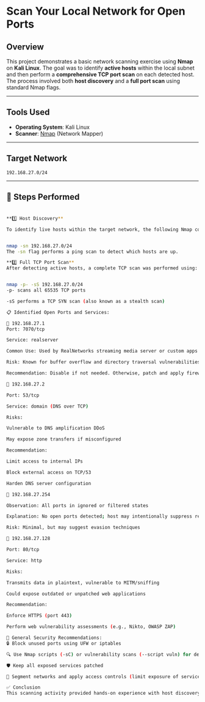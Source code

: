 # Scan Your Local Network for Open Ports

##  Overview

This project demonstrates a basic network scanning exercise using **Nmap** on **Kali Linux**. The goal was to identify **active hosts** within the local subnet and then perform a **comprehensive TCP port scan** on each detected host. The process involved both **host discovery** and a **full port scan** using standard Nmap flags.

---

##  Tools Used

- **Operating System**: Kali Linux  
- **Scanner**: [Nmap](https://nmap.org/) (Network Mapper)

---

##  Target Network

`192.168.27.0/24`

---

## 🔧 Steps Performed

### 

```bash

**1️⃣ Host Discovery**

To identify live hosts within the target network, the following Nmap command was used:


nmap -sn 192.168.27.0/24
The -sn flag performs a ping scan to detect which hosts are up.

**2️⃣ Full TCP Port Scan**
After detecting active hosts, a complete TCP scan was performed using:


nmap -p- -sS 192.168.27.0/24
-p- scans all 65535 TCP ports

-sS performs a TCP SYN scan (also known as a stealth scan)

📋 Identified Open Ports and Services:

🔹 192.168.27.1
Port: 7070/tcp

Service: realserver

Common Use: Used by RealNetworks streaming media server or custom apps

Risk: Known for buffer overflow and directory traversal vulnerabilities

Recommendation: Disable if not needed. Otherwise, patch and apply firewall rules

🔹 192.168.27.2

Port: 53/tcp

Service: domain (DNS over TCP)

Risks:

Vulnerable to DNS amplification DDoS

May expose zone transfers if misconfigured

Recommendation:

Limit access to internal IPs

Block external access on TCP/53

Harden DNS server configuration

🔹 192.168.27.254

Observation: All ports in ignored or filtered states

Explanation: No open ports detected; host may intentionally suppress responses

Risk: Minimal, but may suggest evasion techniques

🔹 192.168.27.128

Port: 80/tcp

Service: http

Risks:

Transmits data in plaintext, vulnerable to MITM/sniffing

Could expose outdated or unpatched web applications

Recommendation:

Enforce HTTPS (port 443)

Perform web vulnerability assessments (e.g., Nikto, OWASP ZAP)

🔐 General Security Recommendations:
🔒 Block unused ports using UFW or iptables

🔍 Use Nmap scripts (-sC) or vulnerability scans (--script vuln) for deeper analysis

🛡️ Keep all exposed services patched

📶 Segment networks and apply access controls (limit exposure of services like DNS/HTTP)

✅ Conclusion
This scanning activity provided hands-on experience with host discovery and port scanning techniques using Nmap. It reinforced essential skills for network reconnaissance, which is a critical step in both ethical hacking and penetration testing workflows.



